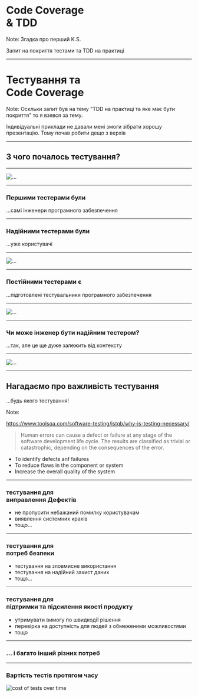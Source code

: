 # Code Coverage <br> & TDD

Note:
Згадка про перший K.S.

Запит на покриття тестами та TDD на практиці

--- --- --- ---

# Тестування та <br> Code Coverage <!-- .element: class="fit-text" -->

Note:
Оскльки запит був на тему "TDD на практиці та яке має бути покриття" то я взявся за тему.

Індивідуальні приклади не давали мені змоги зібрати хорошу презентацію. Тому почав робити дещо з верхів

--- --- --- ---

## З чого почалось тестування?

--- ---

![…](https://media.tenor.com/UO9lQvgUnTAAAAAd/eat-taste.gif)

--- ---

### Першими тестерами були <br>

…самі інженери програмного забезпечення

--- ---

### Надійними тестерами були <br>

…уже користувачі

--- ---

![…](https://media.tenor.com/QlNb5r1f0YUAAAAd/excellent-lecker.gif)

--- ---

### Постійними тестерами є <br>

…підготовлені тестувальники програмного забезпечення

--- ---

![…](https://media.tenor.com/ExLi2aiDX5UAAAAC/mr-bean-rowan-atkinson.gif)

--- ---

### Чи може інженер бути надійним тестером?

…так, але це ще дуже залежить від контексту

--- ---

![…](https://media.tenor.com/Cch_yuvu9dsAAAAC/depends-on-what-depends.gif)

--- --- --- ---

## Нагадаємо про важливість тестування

…будь якого тестування! <!-- .element: class="fragment" data-fragment-index="1" -->

Note:

<https://www.toolsqa.com/software-testing/istqb/why-is-testing-necessary/>

> Human errors can cause a defect or failure at any stage of the software development life cycle. The results are classified as trivial or catastrophic, depending on the consequences of the error.

* To identify defects anf failures
* To reduce flaws in the component or system
* Increase the overall quality of the system

--- ---

### тестування для <br> виправлення Дефектів

* не пропусити небажаний помилку користувачам <!-- .element: class="fragment" data-fragment-index="1" -->
* виявлення системних крахів <!-- .element: class="fragment" data-fragment-index="2" -->
* тощо… <!-- .element: class="fragment" data-fragment-index="3" -->

--- ---

### тестування для <br> потреб безпеки

* тестування на зловмисне використання <!-- .element: class="fragment" data-fragment-index="1" -->
* тестування на надійний захист даних <!-- .element: class="fragment" data-fragment-index="2" -->
* тощо… <!-- .element: class="fragment" data-fragment-index="3" -->

--- ---

### тестування для <br> підтримки та підсилення якості продукту

* утримувати вимогу по швидкодії рішення <!-- .element: class="fragment" data-fragment-index="1" -->
* перевірка на доступність для людей з обмеженими можливостями <!-- .element: class="fragment" data-fragment-index="2" -->
* тощо <!-- .element: class="fragment" data-fragment-index="3" -->

--- ---

### … і багато інший різних потреб

--- ---

### Вартість тестів протягом часу <!-- .element: class="fit-text" -->

<img class="r-stretch" src="https://www.karllhughes.com/assets/img/cost-of-tests-over-time.png" alt="cost of tests over time" />
